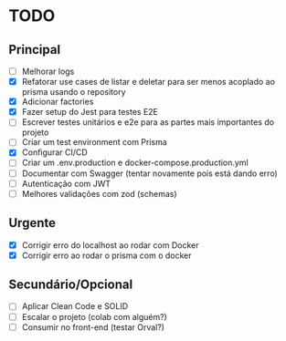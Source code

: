 # TODO

## Principal

- [ ] Melhorar logs
- [x] Refatorar use cases de listar e deletar para ser menos acoplado ao prisma usando o repository
- [x] Adicionar factories
- [x] Fazer setup do Jest para testes E2E
- [ ] Escrever testes unitários e e2e  para as partes mais importantes do projeto
- [ ] Criar um test environment com Prisma
- [x] Configurar CI/CD
- [ ] Criar um .env.production e docker-compose.production.yml
- [ ] Documentar com Swagger (tentar novamente pois está dando erro)
- [ ] Autenticação com JWT
- [ ] Melhores validações com zod (schemas)

## Urgente

- [x] Corrigir erro do localhost ao rodar com Docker
- [x] Corrigir erro ao rodar o prisma com o docker

## Secundário/Opcional

- [ ] Aplicar Clean Code e SOLID
- [ ] Escalar o projeto (colab com alguém?)
- [ ] Consumir no front-end (testar Orval?)
